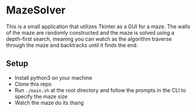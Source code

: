 # MazeSolver

This is a small application that utilizes Tkinter as a GUI for a maze. The walls of the maze are randomly constructed and the maze is solved using a depth-first search, meaning you can watch as the algorithm traverse through the maze and backtracks until it finds the end.

## Setup
- Install python3 on your machine
- Clone this repo
- Run `./main.sh` at the root directory and follow the prompts in the CLI to specify the maze size
- Watch the maze do its thang
